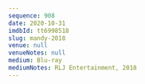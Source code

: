 ```yaml
---
sequence: 908
date: 2020-10-31
imdbId: tt6998518
slug: mandy-2018
venue: null
venueNotes: null
medium: Blu-ray
mediumNotes: RLJ Entertainment, 2018
---
```

